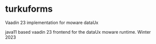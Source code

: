 # turkuforms
Vaadin 23 implementation for moware dataUx

java11 based vaadin 23 frontend for the dataUx moware runtime. Winter 2023

